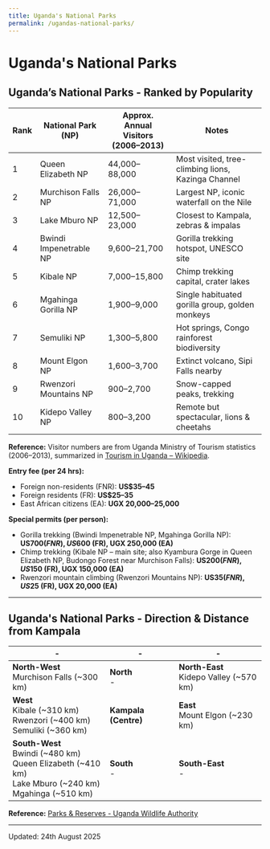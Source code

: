 ```yaml
---
title: Uganda's National Parks
permalink: /ugandas-national-parks/
---
```

# Uganda's National Parks

## Uganda’s National Parks - Ranked by Popularity

|Rank|National Park (NP)|Approx. Annual Visitors (2006–2013)|Notes|
|-|-|-|-|
|1|Queen Elizabeth NP|44,000–88,000|Most visited, tree-climbing lions, Kazinga Channel|
|2|Murchison Falls NP|26,000–71,000|Largest NP, iconic waterfall on the Nile|
|3|Lake Mburo NP|12,500–23,000|Closest to Kampala, zebras & impalas|
|4|Bwindi Impenetrable NP|9,600–21,700|Gorilla trekking hotspot, UNESCO site|
|5|Kibale NP|7,000–15,800|Chimp trekking capital, crater lakes|
|6|Mgahinga Gorilla NP|1,900–9,000|Single habituated gorilla group, golden monkeys|
|7|Semuliki NP|1,300–5,800|Hot springs, Congo rainforest biodiversity|
|8|Mount Elgon NP|1,600–3,700|Extinct volcano, Sipi Falls nearby|
|9|Rwenzori Mountains NP|900–2,700|Snow-capped peaks, trekking|
|10|Kidepo Valley NP|800–3,200|Remote but spectacular, lions & cheetahs|

**Reference:** Visitor numbers are from Uganda Ministry of Tourism statistics (2006–2013), summarized in [Tourism in Uganda – Wikipedia](https://en.wikipedia.org/wiki/Tourism_in_Uganda).

**Entry fee (per 24 hrs):**  
- Foreign non-residents (FNR): **US$35–45**  
- Foreign residents (FR): **US$25–35**  
- East African citizens (EA): **UGX 20,000–25,000**  

**Special permits (per person):**  
- Gorilla trekking (Bwindi Impenetrable NP, Mgahinga Gorilla NP): **US$700 (FNR), US$600 (FR), UGX 250,000 (EA)**  
- Chimp trekking (Kibale NP – main site; also Kyambura Gorge in Queen Elizabeth NP, Budongo Forest near Murchison Falls): **US$200 (FNR), US$150 (FR), UGX 150,000 (EA)**  
- Rwenzori mountain climbing (Rwenzori Mountains NP): **US$35 (FNR), US$25 (FR), UGX 20,000 (EA)**  

---

## Uganda's National Parks - Direction & Distance from Kampala

| - | - | - |
| - | - | - |
| **North-West**<br>Murchison Falls (~300 km) | **North**<br>- | **North-East**<br>Kidepo Valley (~570 km) |
| **West**<br>Kibale (~310 km)<br>Rwenzori (~400 km)<br>Semuliki (~360 km) | **Kampala (Centre)** | **East**<br>Mount Elgon (~230 km) |
| **South-West**<br>Bwindi (~480 km)<br>Queen Elizabeth (~410 km)<br>Lake Mburo (~240 km)<br>Mgahinga (~510 km) | **South**<br>- | **South-East**<br>- |

**Reference:** [Parks &amp; Reserves - Uganda Wildlife Authority](https://ugandawildlife.org/parks-reserves/)

---

Updated: 24th August 2025

